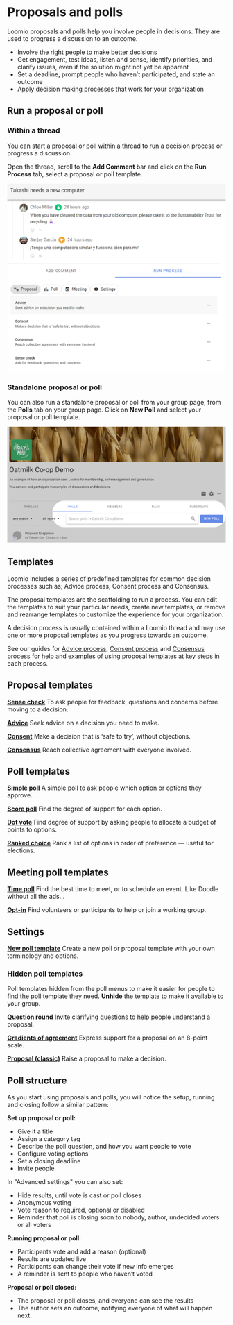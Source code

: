 # Proposals and polls

Loomio proposals and polls help you involve people in decisions.  They are used to progress a discussion to an outcome.

- Involve the right people to make better decisions 
- Get engagement, test ideas, listen and sense, identify priorities, and clarify issues, even if the solution might not yet be apparent 
- Set a deadline, prompt people who haven’t participated, and state an outcome
- Apply decision making processes that work for your organization

## Run a proposal or poll

### Within a thread

You can start a proposal or poll within a thread to run a decision process or progress a discussion. 

Open the thread, scroll to the **Add Comment** bar and click on the **Run Process** tab, select a proposal or poll template.

![](process_run.png)

### Standalone proposal or poll

You can also run a standalone proposal or poll from your group page, from the **Polls** tab on your group page. Click on **New Poll** and select your proposal or poll template.

![](standalone_poll.png)

## Templates

Loomio includes a series of predefined templates for common decision processes such as; Advice process, Consent process and Consensus. 

The proposal templates are the scaffolding to run a process. You can edit the templates to suit your particular needs, create new templates, or remove and rearrange templates to customize the experience for your organization.

A decision process is usually contained within a Loomio thread and may use one or more proposal templates as you progress towards an outcome. 

See our guides for [Advice process](https://help.loomio.com/en/guides/advice_process/index.html), [Consent process](https://help.loomio.com/en/guides/consent_process/index.html) and [Consensus process](https://help.loomio.com/en/guides/consensus_process/index.html) for help and examples of using proposal templates at key steps in each process.

## Proposal templates

**[Sense check](https://help.loomio.com/en/user_manual/polls/proposals/index.html#sense-check)** To ask people for feedback, questions and concerns before moving to a decision.

**[Advice](https://help.loomio.com/en/user_manual/polls/proposals/index.html#advice-proposal)** Seek advice on a decision you need to make.

**[Consent](https://help.loomio.com/en/user_manual/polls/proposals/index.html#consent-proposal)** Make a decision that is ‘safe to try’, without objections.

**[Consensus](https://help.loomio.com/en/user_manual/polls/proposals/index.html#consensus-proposal)** Reach collective agreement with everyone involved.

## Poll templates

**[Simple poll](https://help.loomio.com/en/user_manual/polls/proposal_types/index.html#simple-poll)** A simple poll to ask people which option or options they approve.

**[Score poll](https://help.loomio.com/en/user_manual/polls/proposal_types/index.html#score-poll)** Find the degree of support for each option.

**[Dot vote](https://help.loomio.com/en/user_manual/polls/proposal_types/index.html#dot-vote)** Find degree of support by asking people to allocate a budget of points to options. 

**[Ranked choice](https://help.loomio.com/en/user_manual/polls/proposal_types/index.html#ranked-choice)** Rank a list of options in order of preference — useful for elections.

## Meeting poll templates

**[Time poll](https://help.loomio.com/en/user_manual/polls/meeting_polls/index.html#time-poll)** Find the best time to meet, or to schedule an event. Like Doodle without all the ads…  

**[Opt-in](https://help.loomio.com/en/user_manual/polls/meeting_polls/index.html#opt-in)** Find volunteers or participants to help or join a working group.

## Settings

**[New poll template](https://help.loomio.com/en/user_manual/polls/poll_templates/index.html)** Create a new poll or proposal template with your own terminology and options.

### Hidden poll templates
Poll templates hidden from the poll menus to make it easier for people to find the poll template they need.  **Unhide** the template to make it available to your group.

**[Question round](https://help.loomio.com/en/user_manual/polls/proposals/index.html#question-round)** Invite clarifying questions to help people understand a proposal.

**[Gradients of agreement](https://help.loomio.com/en/user_manual/polls/proposals/index.html#gradients-of-agreement)** Express support for a proposal on an 8-point scale.

**[Proposal (classic)](https://help.loomio.com/en/user_manual/polls/proposals/index.html#proposal-classic)** Raise a proposal to make a decision.

## Poll structure

As you start using proposals and polls, you will notice the setup, running and closing follow a similar pattern:

**Set up proposal or poll:**
- Give it a title
- Assign a category tag
- Describe the poll question, and how you want people to vote
- Configure voting options
- Set a closing deadline 
- Invite people

In "Advanced settings" you can also set:
- Hide results, until vote is cast or poll closes
- Anonymous voting
- Vote reason to required, optional or disabled
- Reminder that poll is closing soon to nobody, author, undecided voters or all voters

**Running proposal or poll:**
- Participants vote and add a reason (optional) 
- Results are updated live
- Participants can change their vote if new info emerges
- A reminder is sent to people who haven’t voted 

**Proposal or poll closed:**
- The proposal or poll closes, and everyone can see the results
- The author sets an outcome, notifying everyone of what will happen next.
